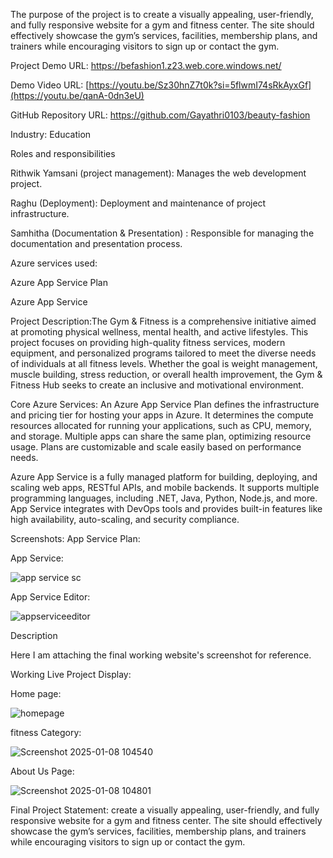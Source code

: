 The purpose of the project is to create a visually appealing, user-friendly, and fully responsive website for a gym and fitness center. The site should effectively showcase the gym’s services, facilities, membership plans, and trainers while encouraging visitors to sign up or contact the gym.

Project Demo URL: https://befashion1.z23.web.core.windows.net/

Demo Video URL: [https://youtu.be/Sz30hnZ7t0k?si=5flwmI74sRkAyxGf](https://youtu.be/qanA-0dn3eU)

GitHub Repository URL: https://github.com/Gayathri0103/beauty-fashion

Industry: Education

Roles and responsibilities

Rithwik Yamsani (project management): Manages the web development project.

Raghu (Deployment): Deployment and maintenance of project infrastructure.

Samhitha (Documentation & Presentation) : Responsible for managing the documentation and presentation process.



Azure services used:

Azure App Service Plan

Azure App Service

Project Description:The Gym & Fitness  is a comprehensive initiative aimed at promoting physical wellness, mental health, and active lifestyles. This project focuses on providing high-quality fitness services, modern equipment, and personalized programs tailored to meet the diverse needs of individuals at all fitness levels. Whether the goal is weight management, muscle building, stress reduction, or overall health improvement, the Gym & Fitness Hub seeks to create an inclusive and motivational environment.


Core Azure Services: An Azure App Service Plan defines the infrastructure and pricing tier for hosting your apps in Azure. It determines the compute resources allocated for running your applications, such as CPU, memory, and storage. Multiple apps can share the same plan, optimizing resource usage. Plans are customizable and scale easily based on performance needs.

Azure App Service is a fully managed platform for building, deploying, and scaling web apps, RESTful APIs, and mobile backends. It supports multiple programming languages, including .NET, Java, Python, Node.js, and more. App Service integrates with DevOps tools and provides built-in features like high availability, auto-scaling, and security compliance.

Screenshots: App Service Plan:



App Service:

![app service sc](https://github.com/user-attachments/assets/32645d22-4db9-482f-9705-468fdaa6965c)


App Service Editor:

![appserviceeditor](https://github.com/user-attachments/assets/c88257f6-3e6f-47f4-9d20-5c5e46367009)


Description

Here I am attaching the final working website's screenshot for reference.

Working Live Project Display:

Home page:

![homepage](https://github.com/user-attachments/assets/e5a93712-745b-494f-b94a-e072a1de5702)


fitness Category:

![Screenshot 2025-01-08 104540](https://github.com/user-attachments/assets/0746a01c-c6df-48c4-87bf-02686865b1df)



About Us Page:

![Screenshot 2025-01-08 104801](https://github.com/user-attachments/assets/2c6d1987-7728-475c-bac4-9ddc19bca4f4)


Final Project Statement:  create a visually appealing, user-friendly, and fully responsive website for a gym and fitness center. The site should effectively showcase the gym’s services, facilities, membership plans, and trainers while encouraging visitors to sign up or contact the gym.
